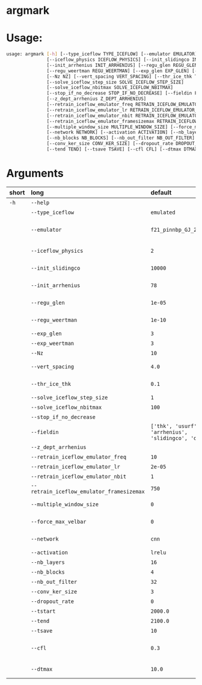 
argmark
=======

# Usage:


```bash
usage: argmark [-h] [--type_iceflow TYPE_ICEFLOW] [--emulator EMULATOR]
               [--iceflow_physics ICEFLOW_PHYSICS] [--init_slidingco INIT_SLIDINGCO]
               [--init_arrhenius INIT_ARRHENIUS] [--regu_glen REGU_GLEN]
               [--regu_weertman REGU_WEERTMAN] [--exp_glen EXP_GLEN] [--exp_weertman EXP_WEERTMAN]
               [--Nz NZ] [--vert_spacing VERT_SPACING] [--thr_ice_thk THR_ICE_THK]
               [--solve_iceflow_step_size SOLVE_ICEFLOW_STEP_SIZE]
               [--solve_iceflow_nbitmax SOLVE_ICEFLOW_NBITMAX]
               [--stop_if_no_decrease STOP_IF_NO_DECREASE] [--fieldin FIELDIN]
               [--z_dept_arrhenius Z_DEPT_ARRHENIUS]
               [--retrain_iceflow_emulator_freq RETRAIN_ICEFLOW_EMULATOR_FREQ]
               [--retrain_iceflow_emulator_lr RETRAIN_ICEFLOW_EMULATOR_LR]
               [--retrain_iceflow_emulator_nbit RETRAIN_ICEFLOW_EMULATOR_NBIT]
               [--retrain_iceflow_emulator_framesizemax RETRAIN_ICEFLOW_EMULATOR_FRAMESIZEMAX]
               [--multiple_window_size MULTIPLE_WINDOW_SIZE] [--force_max_velbar FORCE_MAX_VELBAR]
               [--network NETWORK] [--activation ACTIVATION] [--nb_layers NB_LAYERS]
               [--nb_blocks NB_BLOCKS] [--nb_out_filter NB_OUT_FILTER]
               [--conv_ker_size CONV_KER_SIZE] [--dropout_rate DROPOUT_RATE] [--tstart TSTART]
               [--tend TEND] [--tsave TSAVE] [--cfl CFL] [--dtmax DTMAX]

```
# Arguments

|short|long|default|help|
| :--- | :--- | :--- | :--- |
|`-h`|`--help`||show this help message and exit|
||`--type_iceflow`|`emulated`|emulated, solved, diagnostic|
||`--emulator`|`f21_pinnbp_GJ_23_a`|Directory path of the deep-learning ice flow model,               create a new if empty string|
||`--iceflow_physics`|`2`|2 for blatter, 4 for stokes, this is also the number of DOF|
||`--init_slidingco`|`10000`|Initial sliding coeeficient slidingco (default: 0)|
||`--init_arrhenius`|`78`|Initial arrhenius factor arrhenuis (default: 78)|
||`--regu_glen`|`1e-05`|Regularization parameter for Glen's flow law|
||`--regu_weertman`|`1e-10`|Regularization parameter for Weertman's sliding law|
||`--exp_glen`|`3`|Glen's flow law exponent|
||`--exp_weertman`|`3`|Weertman's law exponent|
||`--Nz`|`10`|Nz for the vertical discretization|
||`--vert_spacing`|`4.0`|1.0 for equal vertical spacing, 4.0 otherwise (4.0)|
||`--thr_ice_thk`|`0.1`|Threshold Ice thickness for computing strain rate|
||`--solve_iceflow_step_size`|`1`|solver_step_size|
||`--solve_iceflow_nbitmax`|`100`|solver_nbitmax|
||`--stop_if_no_decrease`||stop_if_no_decrease for the solver|
||`--fieldin`|`['thk', 'usurf', 'arrhenius', 'slidingco', 'dX']`|Input parameter of the iceflow emulator|
||`--z_dept_arrhenius`||dimension of each field in z|
||`--retrain_iceflow_emulator_freq`|`10`|retrain_iceflow_emulator_freq|
||`--retrain_iceflow_emulator_lr`|`2e-05`|retrain_iceflow_emulator_lr|
||`--retrain_iceflow_emulator_nbit`|`1`|retrain_iceflow_emulator_nbit|
||`--retrain_iceflow_emulator_framesizemax`|`750`|retrain_iceflow_emulator_framesizemax|
||`--multiple_window_size`|`0`|If a U-net, this force window size a multiple of 2**N (default: 0)|
||`--force_max_velbar`|`0`|This permits to artif. upper-bound velocities, active if > 0 (default: 0)|
||`--network`|`cnn`|This is the type of network, it can be cnn or unet|
||`--activation`|`lrelu`|lrelu|
||`--nb_layers`|`16`|nb_layers|
||`--nb_blocks`|`4`|Number of block layer in the U-net|
||`--nb_out_filter`|`32`|nb_out_filter|
||`--conv_ker_size`|`3`|conv_ker_size|
||`--dropout_rate`|`0`|dropout_rate|
||`--tstart`|`2000.0`|Start modelling time (default 2000)|
||`--tend`|`2100.0`|End modelling time (default: 2100)|
||`--tsave`|`10`|Save result each X years (default: 10)|
||`--cfl`|`0.3`|CFL number for the stability of the mass conservation scheme,         it must be below 1 (Default: 0.3)|
||`--dtmax`|`10.0`|Maximum time step allowed, used only with slow ice (default: 10.0)|
